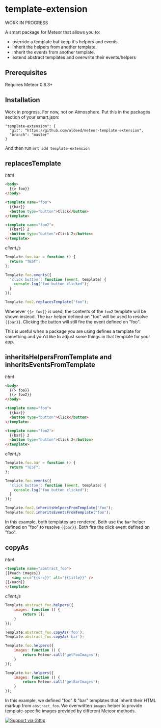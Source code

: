 template-extension
=========================

WORK IN PROGRESS

A smart package for Meteor that allows you to:

* override a template but keep it's helpers and events.
* inherit the helpers from another template.
* inherit the events from another template.
* extend abstract templates and overwrite their events/helpers

## Prerequisites

Requires Meteor 0.8.3+

## Installation

Work in progress. For now, not on Atmosphere. Put this in the packages section of your smart.json:

```
"template-extension": {
  "git": "https://github.com/aldeed/meteor-template-extension",
  "branch": "master"
}
```

And then run `mrt add template-extension`

## replacesTemplate

*html*

```html
<body>
  {{> foo}}
</body>

<template name="foo">
  {{bar}}
  <button type="button">Click</button>
</template>

<template name="foo2">
  {{bar}} 2
  <button type="button">Click 2</button>
</template>
```

*client.js*

```js
Template.foo.bar = function () {
  return "TEST";
};

Template.foo.events({
  'click button': function (event, template) {
    console.log("foo button clicked");
  }
});

Template.foo2.replacesTemplate("foo");
```

Whenever `{{> foo}}` is used, the contents of the `foo2` template will be shown instead. The `bar` helper defined on "foo" will be used to resolve `{{bar}}`. Clicking the button will still fire the event defined on "foo".

This is useful when a package you are using defines a template for something and you'd like to adjust some things in that template for your app.

## inheritsHelpersFromTemplate and inheritsEventsFromTemplate

*html*

```html
<body>
  {{> foo}}
  {{> foo2}}
</body>

<template name="foo">
  {{bar}}
  <button type="button">Click</button>
</template>

<template name="foo2">
  {{bar}} 2
  <button type="button">Click 2</button>
</template>
```

*client.js*

```js
Template.foo.bar = function () {
  return "TEST";
};

Template.foo.events({
  'click button': function (event, template) {
    console.log("foo button clicked");
  }
});

Template.foo2.inheritsHelpersFromTemplate("foo");
Template.foo2.inheritsEventsFromTemplate("foo");
```

In this example, both templates are rendered. Both use the `bar` helper defined on "foo" to resolve `{{bar}}`. Both fire the click event defined on "foo".

## copyAs

*html*

```html
<template name="abstract_foo">
{{#each images}}
   <img src="{{src}}" alt="{{title}}" />
{{/each}}
</template>
```

*client.js*

```js
Template.abstract_foo.helpers({
    images: function () {
        return [];
    }
});

Template.abstract_foo.copyAs('foo');
Template.abstract_foo.copyAs('bar');

Template.foo.helpers({
    images: function () {
        return Meteor.call('getFooImages');
    }
});

Template.bar.helpers({
    images: function () {
        return Meteor.call('getBarImages');
    }
});
```

In this example, we defined "foo" & "bar" templates that inherit their HTML markup from `abstract_foo`. We overwritten `images` helper to provide template-specific images provided by different Meteor methods.

[![Support via Gittip](https://rawgithub.com/twolfson/gittip-badge/0.2.0/dist/gittip.png)](https://www.gittip.com/aldeed/)
